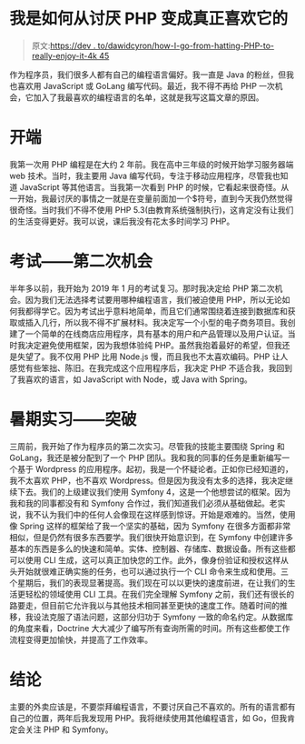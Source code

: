 # 我是如何从讨厌 PHP 变成真正喜欢它的

> 原文:[https://dev . to/dawidcyron/how-I-go-from-hatting-PHP-to-really-enjoy-it-4k 45](https://dev.to/dawidcyron/how-i-went-from-hating-php-to-actually-enjoying-it-4k45)

作为程序员，我们很多人都有自己的编程语言偏好。我一直是 Java 的粉丝，但我也喜欢用 JavaScript 或 GoLang 编写代码。最近，我不得不再给 PHP 一次机会，它加入了我最喜欢的编程语言的名单，这就是我写这篇文章的原因。

# [](#the-beginnings)开端

我第一次用 PHP 编程是在大约 2 年前。我在高中三年级的时候开始学习服务器端 web 技术。当时，我主要用 Java 编写代码，专注于移动应用程序，尽管我也知道 JavaScript 等其他语言。当我第一次看到 PHP 的时候，它看起来很奇怪。从一开始，我最讨厌的事情之一就是在变量前面加一个$符号，直到今天我仍然觉得很奇怪。当时我们不得不使用 PHP 5.3(由教育系统强制执行)，这肯定没有让我们的生活变得更好。我可以说，课后我没有花太多时间学习 PHP。

# [](#exams-the-second-chance)考试——第二次机会

半年多以前，我开始为 2019 年 1 月的考试复习。那时我决定给 PHP 第二次机会。因为我们无法选择考试要用哪种编程语言，我们被迫使用 PHP，所以无论如何我都得学它。因为考试出乎意料地简单，而且它们通常围绕着连接到数据库和获取或插入几行，所以我不得不扩展材料。我决定写一个小型的电子商务项目。我创建了一个简单的在线商店应用程序，具有基本的用户和产品管理以及用户认证。当时我决定避免使用框架，因为我想体验纯 PHP。虽然我抱着最好的希望，但我还是失望了。我不仅用 PHP 比用 Node.js 慢，而且我也不太喜欢编码。PHP 让人感觉有些笨拙、陈旧。在我完成这个应用程序后，我决定 PHP 不适合我，我回到了我喜欢的语言，如 JavaScript with Node，或 Java with Spring。

# [](#summer-internship-the-breakthrough)暑期实习——突破

三周前，我开始了作为程序员的第二次实习。尽管我的技能主要围绕 Spring 和 GoLang，我还是被分配到了一个 PHP 团队。我和我的同事的任务是重新编写一个基于 Wordpress 的应用程序。起初，我是一个怀疑论者。正如你已经知道的，我不太喜欢 PHP，也不喜欢 Wordpress。但是因为我没有太多的选择，我决定继续下去。我们的上级建议我们使用 Symfony 4，这是一个他想尝试的框架。因为我和我的同事都没有和 Symfony 合作过，我们知道我们必须从基础做起。老实说，我不认为我们中的任何人会像现在这样感到惊讶。开始是艰难的。当然，使用像 Spring 这样的框架给了我一个坚实的基础，因为 Symfony 在很多方面都非常相似，但是仍然有很多东西要学。我们很快开始意识到，在 Symfony 中创建许多基本的东西是多么的快速和简单。实体、控制器、存储库、数据设备。所有这些都可以使用 CLI 生成，这可以真正加快您的工作。此外，像身份验证和授权这样从头开始就很难正确实施的任务，也可以通过执行一个 CLI 命令来生成和使用。三个星期后，我们的表现显著提高。我们现在可以以更快的速度前进，在让我们的生活更轻松的领域使用 CLI 工具。在我们完全理解 Symfony 之前，我们还有很长的路要走，但目前它允许我以与其他技术相同甚至更快的速度工作。随着时间的推移，我设法克服了语法问题，这部分归功于 Symfony 一致的命名约定。从数据库的角度来看，Doctrine 大大减少了编写所有查询所需的时间。所有这些都使工作流程变得更加愉快，并提高了工作效率。

# [](#conclusion)结论

主要的外卖应该是，不要崇拜编程语言，不要讨厌自己不喜欢的。所有的语言都有自己的位置，两年后我发现用 PHP。我将继续使用其他编程语言，如 Go，但我肯定会关注 PHP 和 Symfony。
